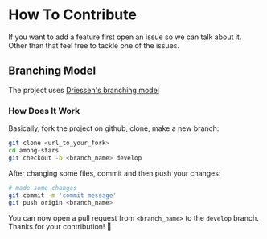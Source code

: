 # How To Contribute

If you want to add a feature first open an issue so we can talk about it.  
Other than that feel free to tackle one of the issues.

## Branching Model

The project uses [Driessen's branching model](https://nvie.com/posts/a-successful-git-branching-model/)

### How Does It Work

Basically, fork the project on github, clone, make a new branch:

```bash
git clone <url_to_your_fork>
cd among-stars
git checkout -b <branch_name> develop
```

After changing some files, commit and then push your changes:

```bash
# made some changes
git commit -m 'commit message'
git push origin <branch_name>
```

You can now open a pull request from `<branch_name>` to the `develop` branch. Thanks for your contribution! 🤟

